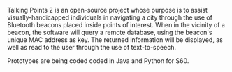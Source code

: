 Talking Points 2 is an open-source project whose purpose is to assist visually-handicapped individuals in navigating a city through the use of Bluetooth beacons placed inside points of interest.  When in the vicinity of a beacon, the software will query a remote database, using the beacon's unique MAC address as key.  The returned information will be displayed, as well as read to the user through the use of text-to-speech.

Prototypes are being coded coded in Java and Python for S60.